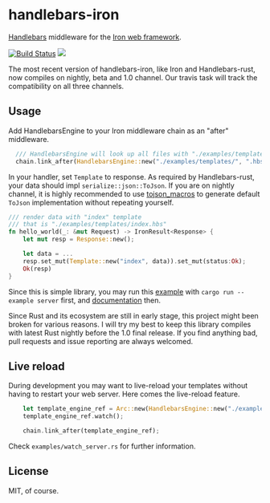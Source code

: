 handlebars-iron
===============

[Handlebars](https://github.com/sunng87/handlebars-rust) middleware
for the [Iron web framework](http://ironframework.io).

[![Build
Status](https://travis-ci.org/sunng87/handlebars-iron.svg?branch=master)](https://travis-ci.org/sunng87/handlebars-iron)
[![](http://meritbadge.herokuapp.com/handlebars-iron)](https://crates.io/crates/handlebars-iron)

The most recent version of handlebars-iron, like Iron and
Handlebars-rust, now compiles on nightly, beta and 1.0 channel. Our
travis task will track the compatibility on all three channels.

## Usage

Add HandlebarsEngine to your Iron middleware chain as an "after"
middleware.

```rust
  /// HandlebarsEngine will look up all files with "./examples/templates/**/*.hbs"
  chain.link_after(HandlebarsEngine::new("./examples/templates/", ".hbs"));
```

In your handler, set `Template` to response. As required by
Handlebars-rust, your data should impl `serialize::json::ToJson`. If
you are on nightly channel, it is highly recommended to use
[tojson_macros](https://github.com/sunng87/tojson_macros) to generate
default `ToJson` implementation without repeating yourself.

```rust
/// render data with "index" template
/// that is "./examples/templates/index.hbs"
fn hello_world(_: &mut Request) -> IronResult<Response> {
    let mut resp = Response::new();

    let data = ...
    resp.set_mut(Template::new("index", data)).set_mut(status:Ok);
    Ok(resp)
}
```

Since this is simple library, you may run this
[example](https://github.com/sunng87/handlebars-iron/blob/master/examples/server.rs)
with `cargo run --example server`
first, and  [documentation](http://sunng.info/handlebars-iron/)
then.

Since Rust and its ecosystem are still in early stage, this
project might been broken for various reasons. I will try my best to
keep this library compiles with latest Rust nightly before the 1.0
final release. If you find anything bad, pull requests and issue reporting
are always welcomed.

## Live reload

During development you may want to live-reload your templates without
having to restart your web server. Here comes the live-reload
feature.

```rust
    let template_engine_ref = Arc::new(HandlebarsEngine::new("./examples/templates/", ".hbs"));
    template_engine_ref.watch();

    chain.link_after(template_engine_ref);
```

Check `examples/watch_server.rs` for further information.

## License

MIT, of course.
